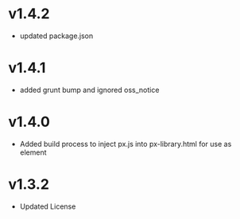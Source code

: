 v1.4.2
========================
* updated package.json

v1.4.1
========================
* added grunt bump and ignored oss_notice

v1.4.0
========================
* Added build process to inject px.js into px-library.html for use as element

v1.3.2
========================
* Updated License
